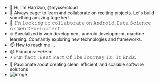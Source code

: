 - 👋 Hi, I’m Harrizon, @myusercloud
- 🌱 Always eager to learn and collaborate on exciting projects. Let's build something amazing together! 
- 👯 𝙸’𝚖 𝚕𝚘𝚘𝚔𝚒𝚗𝚐 𝚝𝚘 𝚌𝚘𝚕𝚕𝚊𝚋𝚘𝚛𝚊𝚝𝚎 𝚘𝚗 𝙰𝚗𝚍𝚛𝚘𝚒𝚍, 𝙳𝚊𝚝𝚊 𝚂𝚌𝚒𝚎𝚗𝚌𝚎 𝚘𝚛 𝚆𝚎𝚋 𝙳𝚎𝚟𝚎𝚕𝚘𝚙𝚖𝚎𝚗𝚝.
- 🌐 Specialized in web development, android development, machine learning. Constantly exploring new technologies and frameworks.
- 📫 How to reach me ...
- 😄 Pronouns: He/Him
- ⚡ 𝙵𝚞𝚗 𝚏𝚊𝚌𝚝 : 𝙱𝚎𝚜𝚝 𝙿𝚊𝚛𝚝 𝙾𝚏 𝚃𝚑𝚎 𝙹𝚘𝚞𝚛𝚗𝚎𝚢 𝙸𝚜 : 𝙸𝚝 𝙴𝚗𝚍𝚜.
- 🚀 Passionate about creating clean, efficient, and scalable software solutions
- ![image](https://github.com/user-attachments/assets/a8abe09d-e067-42e0-ba13-301a93c481ba)


<!---
myusercloud/myusercloud is a ✨ special ✨ repository because its `README.md` (this file) appears on your GitHub profile.
You can click the Preview link to take a look at your changes.
--->
